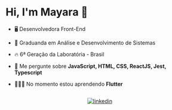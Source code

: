 
<h1 align="left">Hi, I'm Mayara 🌈</h1>

- 🖥️ Desenvolvedora Front-End 

- 🔭 Graduanda em Análise e Desenvolvimento de Sistemas

- 🔥 6ª Geração da Laboratória - Brasil

- 💬 Me pergunte sobre **JavaScript, HTML, CSS, ReactJS, Jest, Typescript**

- 👩🏻‍💻 No momento estou aprendendo **Flutter**


## 

<div  align="center" >
<a href="https://linkedin.com/in/maybezerra" target="_blank">
  <img align="center" src="https://img.shields.io/badge/-mayarabezerra-05122A?style=flat&logo=linkedin" alt="linkedin"/>
</a>
</div>
